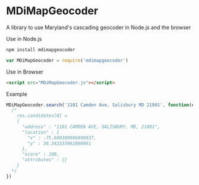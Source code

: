 MDiMapGeocoder
===============

A library to use Maryland's cascading geocoder in Node.js and the browser

Use in Node.js

```javascript
npm install mdimapgeocoder

var MDiMapGeocoder = require('mdimapgeocoder')
```

Use in Browser
```html
<script src="MDiMapGeocoder.js"></script>
```

Example
```javascript
MDiMapGeocoder.search('1101 Camden Ave, Salisbury MD 21801', function(err, res){
  /*
    res.candidates[0] = 
    {
      "address" : "1101 CAMDEN AVE, SALISBURY, MD, 21801",
      "location" : {
        "x" : -75.609389996999937,
        "y" : 38.342533962000061
      },
      "score" : 100,
      "attributes" : {}
    }
  */
})
```
